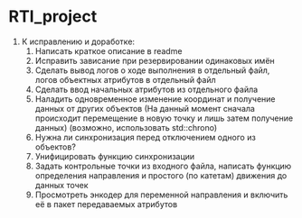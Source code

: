 ﻿# RTI_project

1. К исправлению и доработке:
	1) Написать краткое описание в readme
	2) Исправить зависание при резервировании одинаковых имён
	3) Сделать вывод логов о ходе выполнения в отдельный файл, логов объектных атрибутов в отдельный файл
	4) Сделать ввод начальных атрибутов из отдельного файла
	5) Наладить одновременное изменение координат и получение данных от других объектов (На данный момент сначала происходит перемещение в новую точку и лишь затем получение данных) (возможно, использовать std::chrono)
	6) Нужна ли синхронизация перед отключением одного из объектов?
	7) Унифицировать функцию синхронизации
	8) Задать контрольные точки из входного файла, написать функцию определения направления и простого (по катетам) движения до данных точек
	9) Просмотреть энкодер для переменной направления и включить её в пакет передаваемых атрибутов
